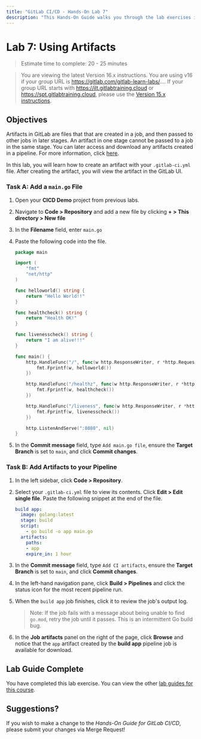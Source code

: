 ```yaml
---
title: "GitLab CI/CD - Hands-On Lab 7"
description: "This Hands-On Guide walks you through the lab exercises in the GitLab CI/CD course."
---
```


# Lab 7: Using Artifacts

> Estimate time to complete: 20 - 25 minutes

> You are viewing the latest Version 16.x instructions. You are using v16 if your group URL is https://gitlab.com/gitlab-learn-labs/.... If your group URL starts with https://ilt.gitlabtraining.cloud or https://spt.gitlabtraining.cloud, please use the [Version 15.x instructions](https://gitlab.com/gitlab-com/content-sites/handbook/-/blob/d14ee71aeac2054c72ce96e8b35ba2511f86a7ca/content/handbook/customer-success/professional-services-engineering/education-services/gitlabcicdhandsonlab7.md).

## Objectives

Artifacts in GitLab are files that that are created in a job, and then passed to other jobs in later stages. An artifact in one stage cannot be passed to a job in the same stage. You can later access and download any artifacts created in a pipeline. For more information, click [here](https://docs.gitlab.com/ee/ci/jobs/job_artifacts.html).

In this lab, you will learn how to create an artifact with your `.gitlab-ci.yml` file. After creating the artifact, you will view the artifact in the GitLab UI.

### Task A: Add a `main.go` File

1. Open your **CICD Demo** project from previous labs. 

1. Navigate to **Code > Repository** and add a new file by clicking **+ > This directory > New file**

1. In the **Filename** field, enter `main.go`

1. Paste the following code into the file.

    ```go
    package main

    import (
        "fmt"
        "net/http"
    )

    func helloworld() string {
        return "Hello World!!"
    }

    func healthcheck() string {
        return "Health OK!"
    }

    func livenesscheck() string {
        return "I am alive!!!"
    }

    func main() {
        http.HandleFunc("/", func(w http.ResponseWriter, r *http.Request) {
            fmt.Fprintf(w, helloworld())
        })

        http.HandleFunc("/healthz", func(w http.ResponseWriter, r *http.Request) {
            fmt.Fprintf(w, healthcheck())
        })

        http.HandleFunc("/liveness", func(w http.ResponseWriter, r *http.Request) {
            fmt.Fprintf(w, livenesscheck())
        })

        http.ListenAndServe(":8080", nil)
    }

    ```

1. In the **Commit message** field, type `Add main.go file`, ensure the **Target Branch** is set to `main`, and click **Commit changes**.

### Task B: Add Artifacts to your Pipeline 

1. In the left sidebar, click **Code > Repository**.

1. Select your `.gitlab-ci.yml` file to view its contents. Click **Edit > Edit single file**. Paste the following snippet at the end of the file.

    ```yml
    build app:
      image: golang:latest
      stage: build
      script:
        - go build -o app main.go
      artifacts:
        paths:
        - app
        expire_in: 1 hour
    ```

1. In the **Commit message** field, type `Add CI artifacts`, ensure the **Target Branch** is set to `main`, and click **Commit changes**. 

1. In the left-hand navigation pane, click **Build > Pipelines** and click the status icon for the most recent pipeline run.

1. When the `build app` job finishes, click it to review the job's output log. 

    > Note: If the job fails with a message about being unable to find `go.mod`, retry the job until it passes. This is an intermittent Go build bug.

1. In the **Job artifacts** panel on the right of the page, click **Browse** and notice that the `app` artifact created by the **build app** pipeline job is available for download. 

## Lab Guide Complete

You have completed this lab exercise. You can view the other [lab guides for this course](/handbook/customer-success/professional-services-engineering/education-services/gitlabcicdhandson).

## Suggestions?

If you wish to make a change to the *Hands-On Guide for GitLab CI/CD*, please submit your changes via Merge Request!
